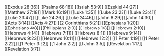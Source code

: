 [[Exodus 28:36]]
[[Psalms 68:18]]
[[Isaiah 53:9]]
[[Ezekiel 44:27]]
[[Matthew 27:18]]
[[Mark 16:19]]
[[Luke 1:35]]
[[Luke 23:22]]
[[Luke 23:41]]
[[Luke 23:47]]
[[Luke 24:26]]
[[Luke 24:46]]
[[John 8:29]]
[[John 14:30]]
[[Acts 3:14]]
[[Acts 4:27]]
[[2 Corinthians 5:21]]
[[Ephesians 1:20]]
[[Ephesians 4:8]]
[[Philippians 2:9]]
[[Hebrews 1:3]]
[[Hebrews 2:10]]
[[Hebrews 4:14]]
[[Hebrews 7:11]]
[[Hebrews 8:1]]
[[Hebrews 9:14]]
[[Hebrews 9:23]]
[[Hebrews 10:11]]
[[Hebrews 12:2]]
[[1 Peter 1:19]]
[[1 Peter 2:22]]
[[1 Peter 3:22]]
[[1 John 2:2]]
[[1 John 3:5]]
[[Revelation 1:17]]
[[Revelation 3:7]]
